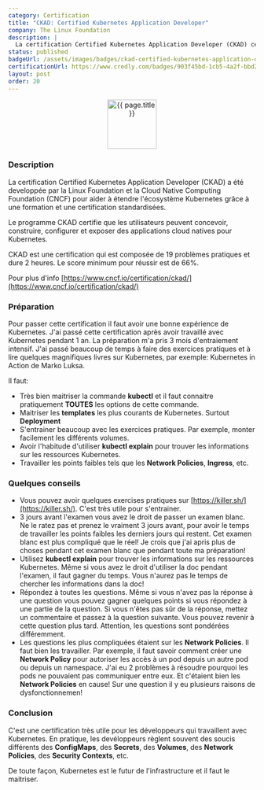 ```yaml
---
category: Certification
title: "CKAD: Certified Kubernetes Application Developer"
company: The Linux Foundation
description: |
  La certification Certified Kubernetes Application Developer (CKAD) certifie que les utilisateurs peuvent concevoir, construire, configurer et exposer des applications cloud natives pour Kubernetes.
status: published
badgeUrl: /assets/images/badges/ckad-certified-kubernetes-application-developer.avif
certificationUrl: https://www.credly.com/badges/903f45bd-1cb5-4a2f-bbd2-67142a43c09c/public_url
layout: post
order: 20
---
```


<p align="center">
<img src="{{ page.badgeUrl }}" alt="{{ page.title }}" style="width: 100px;">
</p>

### Description
La certification Certified Kubernetes Application Developer (CKAD) a été developpée par la Linux Foundation et la Cloud Native Computing Foundation (CNCF) pour aider à étendre l'écosystème Kubernetes grâce à une formation et une certification standardisées. 

Le programme CKAD certifie que les utilisateurs peuvent concevoir, construire, configurer et exposer des applications cloud natives pour Kubernetes.

CKAD est une certification qui est composée de 19 problèmes pratiques et dure 2 heures. Le score minimum pour réussir est de 66%.

Pour plus d'info [https://www.cncf.io/certification/ckad/](https://www.cncf.io/certification/ckad/)

### Préparation
Pour passer cette certification il faut avoir une bonne expérience de Kubernetes. J'ai passé cette certification après avoir travaillé avec Kubernetes pendant 1 an.
La préparation m'a pris 3 mois d'entraiement intensif. 
J'ai passé beaucoup de temps à faire des exercices pratiques et à lire quelques magnifiques livres sur Kubernetes, par exemple: Kubernetes in Action de Marko Luksa.

Il faut:
- Très bien maitriser la commande **kubectl** et il faut connaitre pratiquement **TOUTES** les options de cette commande.
- Maitriser les **templates** les plus courants de Kubernetes. Surtout **Deployment**
- S'entrainer beaucoup avec les exercices pratiques. Par exemple, monter facilement les différents volumes.
- Avoir l'habitude d'utiliser **kubectl explain** pour trouver les informations sur les ressources Kubernetes.
- Travailler les points faibles tels que les **Network Policies**, **Ingress**, etc.

### Quelques conseils
- Vous pouvez avoir quelques exercises pratiques sur [https://killer.sh/](https://killer.sh/). C'est très utile pour s'entrainer.
- 3 jours avant l'examen vous avez le droit de passer un examen blanc. Ne le ratez pas et prenez le vraiment 3 jours avant, pour avoir le temps de travailler les points faibles les derniers jours qui restent. Cet examen blanc est plus compliqué que le réel! Je crois que j'ai apris plus de choses pendant cet examen blanc que pendant toute ma préparation!
- Utilisez **kubectl explain** pour trouver les informations sur les ressources Kubernetes. Même si vous avez le droit d'utiliser la doc pendant l'examen, il faut gagner du temps. Vous n'aurez pas le temps de chercher les informations dans la doc!
- Répondez à toutes les questions. Même si vous n'avez pas la réponse à une question vous pouvez gagner quelques points si vous répondez à une partie de la question.
Si vous n'êtes pas sûr de la réponse, mettez un commentaire et passez à la question suivante. Vous pouvez revenir à cette question plus tard. Attention, les questions sont pondérées différemment.
- Les questions les plus compliquées étaient sur les **Network Policies**. Il faut bien les travailler. Par exemple, il faut savoir comment créer une **Network Policy** pour autoriser les accès à un pod depuis un autre pod ou depuis un namespace. J'ai eu 2 problèmes à résoudre pourquoi les pods ne pouvaient pas communiquer entre eux. Et c'étaient bien les **Network Policies** en cause! Sur une question il y eu plusieurs raisons de dysfonctionnemen!

### Conclusion
C'est une certification très utile pour les développeurs qui travaillent avec Kubernetes. En pratique, les devéloppeurs règlent souvent des soucis différents des **ConfigMaps**, des **Secrets**, des **Volumes**, des **Network Policies**, des **Security Contexts**, etc. 

De toute façon, Kubernetes est le futur de l'infrastructure et il faut le maitriser.